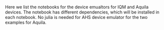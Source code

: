 Here we list the notebooks for the device emualtors for IQM and Aquila devices. The notebook has different dependencies, which will be installed in each notebook. No julia is needed for AHS device emulator for the two examples for Aquila.